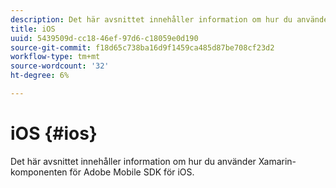 ```yaml
---
description: Det här avsnittet innehåller information om hur du använder Xamarin-komponenten för Adobe Mobile SDK för iOS.
title: iOS
uuid: 5439509d-cc18-46ef-97d6-c18059e0d190
source-git-commit: f18d65c738ba16d9f1459ca485d87be708cf23d2
workflow-type: tm+mt
source-wordcount: '32'
ht-degree: 6%

---
```



# iOS {#ios}

Det här avsnittet innehåller information om hur du använder Xamarin-komponenten för Adobe Mobile SDK för iOS.

